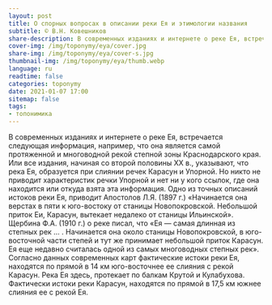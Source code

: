 ```yaml
---
layout: post
title: О спорных вопросах в описании реки Ея и этимологии названия
subtitle: © В.Н. Ковешников
share-description: В современных изданиях и интернете о реке Ея, встречается следующая информация, что она является самой протяженной и многоводной рекой степной зоны Краснодарского края.
cover-img: /img/toponymy/eya/cover.jpg
share-img: /img/toponymy/eya/cover-s.jpg
thumbnail-img: /img/toponymy/eya/thumb.webp
language: ru
readtime: false
categories: toponymy
date: 2021-01-07 17:00
sitemap: false
tags:
- топонимика
---
```

В современных изданиях и интернете о реке Ея, встречается следующая информация, например, что она является самой протяженной и многоводной рекой степной зоны Краснодарского края. Или все издания, начиная со второй половины ХХ в., указывают, что река Ея, образуется при слиянии речек Карасун и Упорной. Но никто не приводит характеристик речки Упорной и нет ни у кого ссылок, где она находится или откуда взята эта информация. Одно из точных описаний истоков реки Ея, приводит Апостолов Л.Я. (1897 г.) «Начинается она верстах в пяти к юго-востоку от станицы Новопокровской. Небольшой приток Еи, Карасун, вытекает недалеко от станицы Ильинской». Щербина Ф.А. (1910 г.) о реке писал, что «Ея — самая длинная из степных рек … . Начинается она около станицы Новопокровской, в юго-восточной части степей и тут же принимает небольшой приток Карасун. Ея еще недавно считалась одной из самых многоводных степных рек». Согласно данных современных карт фактические истоки реки Ея, находятся по прямой в 14 км юго-восточнее ее слияния с рекой Карасун. Река Ея здесь, протекает по балкам Крутой и Кулабухова. Фактически истоки реки Карасун, находятся по прямой в 17,5 км южнее слияния ее с рекой Ея.
